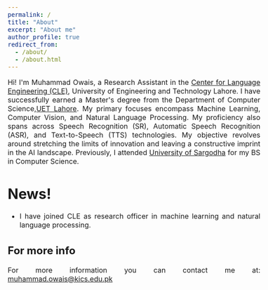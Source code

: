 ```yaml
---
permalink: /
title: "About"
excerpt: "About me"
author_profile: true
redirect_from: 
  - /about/
  - /about.html
---
```


<style type="text/css"> body{ font-size: 12pt; text-align:justify; } </style> 

Hi! I'm Muhammad Owais, a Research Assistant in the [Center for Language Engineering (CLE)](https://www.cle.org.pk/), University of Engineering and Technology Lahore. I have successfully earned a Master's degree from the Department of Computer Science,[UET Lahore](https://www.uet.edu.pk/). My primary focuses encompass Machine Learning, Computer Vision, and Natural Language Processing. My proficiency also spans across Speech Recognition (SR), Automatic Speech Recognition (ASR), and Text-to-Speech (TTS) technologies. My objective revolves around stretching the limits of innovation and leaving a constructive imprint in the AI landscape. Previously, I attended [University of Sargodha](https://su.edu.pk/) for my BS in Computer Science. 

News!
======
* I have joined CLE as research officer in machine learning and natural language processing.


For more info
------
For more information you can contact me at:
muhammad.owais@kics.edu.pk
